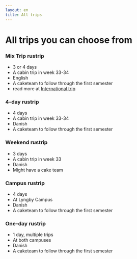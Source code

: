 ```yaml
---
layout: en
title: All trips
---
```


<h1>All trips you can choose from</h1>

<div class="box">
    <h3 class="SGh3">Mix Trip rustrip</h3>
    <ul class="df">
    <li>3 or 4 days</li>
    <li>A cabin trip in week 33-34</li>
    <li>English</li>
    <li>A caketeam to follow through the first semester</li>
    <li>read more at <a href="./internationale-ture.html"> <u> International trip </u> </a> </li>
    </ul>
</div>

<div class="box">
    <h3 class="SGh3">4-day rustrip</h3>
    <ul class="df">
    <li>4 days</li>
    <li>A cabin trip in week 33-34</li>
    <li>Danish</li>
    <li>A caketeam to follow through the first semester</li>
    </ul>
</div>
<!---
<div class="box">
    <h3 class="SGh3">3-day rustrip</h3>
    <ul class="df">
    <li>3 days</li>
    <li>A cabin trip in week 34</li>
    <li>Danish</li>
    <li>A caketeam to follow through the first semester</li>
    </ul>
</div>
-->
<div class="box">
    <h3 class="SGh3">Weekend rustrip</h3>
    <ul class="df">
    <li>3 days</li>
    <li>A cabin trip in week 33</li>
    <li>Danish</li>
    <li>Might have a cake team</li>
    </ul>
</div>

<div class="box">
    <h3 class="SGh3">Campus rustrip</h3>
    <ul class="df">
    <li>4 days</li>
    <li>At Lyngby Campus</li>
    <li>Danish</li>
    <li>A caketeam to follow through the first semester</li>
    </ul>
</div>


<div class="box">
    <h3 class="SGh3">One-day rustrip</h3>
    <ul class="df">
    <li>1 day, multiple trips</li>
    <li>At both campuses</li>
    <li>Danish</li>
    <li>A caketeam to follow through the first semester</li>
    </ul>
</div>








<!---
<div class="box">
    <h3 class="SGh3">4-day trip</h3>
    <ul class="df">
    <li>21 trips in total</li>
    <li>4 days</li>
    <li>Cabin Trip in the end of August</li>
    <li>Danish</li>
    <li>A caketeam to follow through the first semester</li>
    </ul>
</div>
    
<div class="box">
    <h3 class="SGh3">Mix Trip rustrip</h3>
    <ul class="df">
    <li>4 trips in total</li>
        <ul class="notdf">
            <li>3 with alcohol</li>
            <li>1 without</li>
        </ul>
    <li>4 days</li>
    <li>Cabin Trip in the end of August</li>
    <li>English</li>
    <li>A caketeam to follow through the first semester</li>
    </ul>
</div>

<div class="box">
    <h3 class="SGh3">Weekend rustrip</h3>
    <ul class="df">
    <li>3 trips in total</li>
        <ul class="notdf">
            <li>2 with alcohol</li>
            <li>1 without</li>
        </ul>
    <li>3 days</li>
    <li>Cabin Trip in the end of August</li>
    <li>Danish</li>
    <li>No caketeam</li>
    </ul>
</div>

<div class="box">
    <h3 class="SGh3">Campus rustrip</h3>
    <ul class="df">
    <li>2 trips in total</li>
    <li>4 days</li>
    <li>At campus</li>
    <li>Danish</li>
    <li>A caketeam to follow through the first semester</li>
    </ul>
</div>

<div class="box">
    <h3 class="SGh3">Oneday rustrip</h3>
    <ul class="df">
    <li>2 trips in total</li>
    <li>1 day</li>
    <li>At campus - Both Ballerup and Lyngby</li>
    <li>English</li>
    <li>A caketeam to follow through the first semester</li>
    </ul>
</div>

--->



